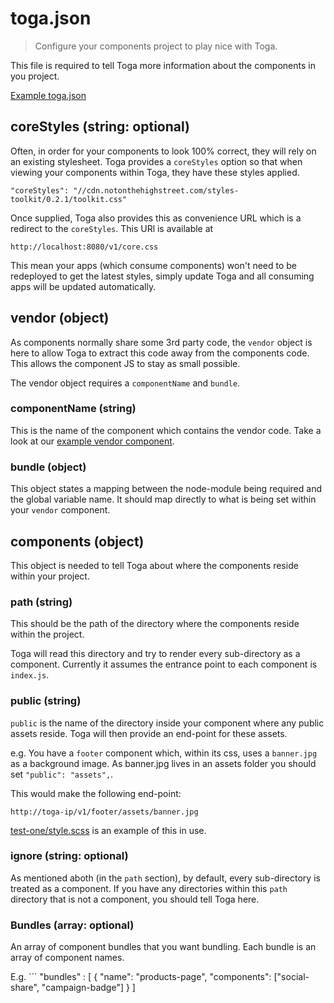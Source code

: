 # toga.json

 > Configure your components project to play nice with Toga.

This file is required to tell Toga more information about the components in you project.

[Example toga.json](/components/toga.json)

## coreStyles (string: optional)

Often, in order for your components to look 100% correct, they will rely on an existing stylesheet.
Toga provides a `coreStyles` option so that when viewing your components within Toga, they have these styles applied.

 `"coreStyles": "//cdn.notonthehighstreet.com/styles-toolkit/0.2.1/toolkit.css"`

Once supplied, Toga also provides this as convenience URL which is a redirect to the `coreStyles`.  This URl is available at

`http://localhost:8080/v1/core.css`

This mean your apps (which consume components) won't need to be redeployed to get the latest styles,
simply update Toga and all consuming apps will be updated automatically.

## vendor (object)

As components normally share some 3rd party code, the `vendor` object is here to allow Toga to extract this code away from the components code.
This allows the component JS to stay as small possible.

The vendor object requires a `componentName` and `bundle`.

### componentName (string)

This is the name of the component which contains the vendor code.
Take a look at our [example vendor component](/tests/e2e/components/vendor/index.js).

### bundle (object)

This object states a mapping between the node-module being required and the global variable name.
It should map directly to what is being set within your `vendor` component.

## components (object)

This object is needed to tell Toga about where the components reside within your project.

### path (string)

This should be the path of the directory where the components reside within the project.

Toga will read this directory and try to render every sub-directory as a component.
Currently it assumes the entrance point to each component is `index.js`.

### public (string)

`public` is the name of the directory inside your component where any public assets reside.
Toga will then provide an end-point for these assets.

e.g. You have a `footer` component which, within its css, uses a `banner.jpg` as a background image.
As banner.jpg lives in an assets folder you should set `"public": "assets",`.

This would make the following end-point:

`http://toga-ip/v1/footer/assets/banner.jpg`

[test-one/style.scss](/tests/e2e/components/test-one/styles.scss) is an example of this in use.

### ignore (string: optional)

As mentioned aboth (in the `path` section), by default, every sub-directory is treated as a component.
If you have any directories within this `path` directory that is not a component, you should tell Toga here.


### Bundles (array: optional)

An array of component bundles that you want bundling.
Each bundle is an array of component names.

E.g. ```
"bundles" : [
  {
    "name": "products-page",
    "components": ["social-share", "campaign-badge"]
  }
]
```
